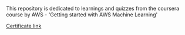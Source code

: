 This repository is dedicated to learnings and quizzes from the coursera course by AWS - 'Getting started with AWS Machine Learning'

[Certificate link](https://www.coursera.org/account/accomplishments/verify/QY297RZT54EC)